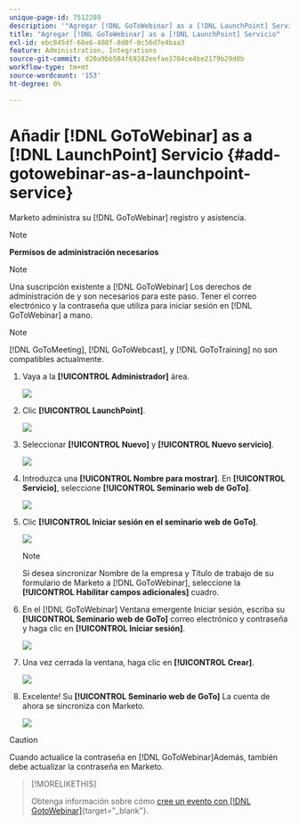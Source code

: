 ```yaml
---
unique-page-id: 7512289
description: '"Agregar [!DNL GoToWebinar] as a [!DNL LaunchPoint] Servicio: Documentos de Marketo: documentación del producto'
title: "Agregar [!DNL GoToWebinar] as a [!DNL LaunchPoint] Servicio"
exl-id: ebc845df-68e6-408f-8d0f-0c56d7e4baa3
feature: Administration, Integrations
source-git-commit: d20a9bb584f69282eefae3704ce4be2179b29d0b
workflow-type: tm+mt
source-wordcount: '153'
ht-degree: 0%

---
```


# Añadir [!DNL GoToWebinar] as a [!DNL LaunchPoint] Servicio {#add-gotowebinar-as-a-launchpoint-service}

Marketo administra su [!DNL GoToWebinar] registro y asistencia.

>[!NOTE]
>
>**Permisos de administración necesarios**

>[!NOTE]
>
>Una suscripción existente a [!DNL GoToWebinar] Los derechos de administración de y son necesarios para este paso. Tener el correo electrónico y la contraseña que utiliza para iniciar sesión en [!DNL GoToWebinar] a mano.

>[!NOTE]
>
>[!DNL GoToMeeting], [!DNL GoToWebcast], y [!DNL GoToTraining] no son compatibles actualmente.

1. Vaya a la **[!UICONTROL Administrador]** área.

   ![](assets/add-gotowebinar-as-a-launchpoint-service-1.png)

1. Clic **[!UICONTROL LaunchPoint]**.

   ![](assets/add-gotowebinar-as-a-launchpoint-service-2.png)

1. Seleccionar **[!UICONTROL Nuevo]** y **[!UICONTROL Nuevo servicio]**.

   ![](assets/add-gotowebinar-as-a-launchpoint-service-3.png)

1. Introduzca una **[!UICONTROL Nombre para mostrar]**. En **[!UICONTROL Servicio]**, seleccione **[!UICONTROL Seminario web de GoTo]**.

   ![](assets/add-gotowebinar-as-a-launchpoint-service-4.png)

1. Clic **[!UICONTROL Iniciar sesión en el seminario web de GoTo]**.

   ![](assets/add-gotowebinar-as-a-launchpoint-service-5.png)

   >[!NOTE]
   >
   >Si desea sincronizar Nombre de la empresa y Título de trabajo de su formulario de Marketo a [!DNL GoToWebinar], seleccione la **[!UICONTROL Habilitar campos adicionales]** cuadro.

1. En el [!DNL GoToWebinar] Ventana emergente Iniciar sesión, escriba su **[!UICONTROL Seminario web de GoTo]** correo electrónico y contraseña y haga clic en **[!UICONTROL Iniciar sesión]**.

   ![](assets/add-gotowebinar-as-a-launchpoint-service-6.png)

1. Una vez cerrada la ventana, haga clic en **[!UICONTROL Crear]**.

   ![](assets/add-gotowebinar-as-a-launchpoint-service-7.png)

1. Excelente! Su **[!UICONTROL Seminario web de GoTo]** La cuenta de ahora se sincroniza con Marketo.

   ![](assets/add-gotowebinar-as-a-launchpoint-service-8.png)

>[!CAUTION]
>
>Cuando actualice la contraseña en [!DNL GoToWebinar]Además, también debe actualizar la contraseña en Marketo.

>[!MORELIKETHIS]
>
>Obtenga información sobre cómo [cree un evento con [!DNL GotoWebinar]](/help/marketo/product-docs/demand-generation/events/create-an-event/create-an-event-with-gotowebinar.md){target="_blank"}.
